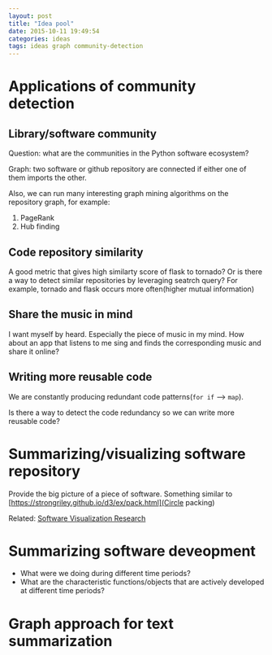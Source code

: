 ```yaml
---
layout: post
title: "Idea pool"
date: 2015-10-11 19:49:54
categories: ideas
tags: ideas graph community-detection
---
```


# Applications of community detection 

## Library/software community

Question: what are the communities in the Python software ecosystem?

Graph: two software or github repository are connected if either one of them imports the other.

Also, we can run many interesting graph mining algorithms on the repository graph, for example:

1. PageRank
2. Hub finding


## Code repository similarity

A good metric that gives high similarty score of flask to tornado? Or is there a way to detect similar repositories by leveraging seatrch query? For example, tornado and flask occurs more often(higher mutual information)

## Share the music in mind

I want myself by heard. Especially the piece of music in my mind. How about an app that listens to me sing and finds the corresponding music and share it online?


## Writing more reusable code

We are constantly producing redundant code patterns(`for if` --> `map`).

Is there a way to detect the code redundancy so we can write more reusable code?


# Summarizing/visualizing software repository

Provide the big picture of a piece of software. Something similar to [https://strongriley.github.io/d3/ex/pack.html](Circle packing)

Related: [Software Visualization Research](http://vidi.cs.ucdavis.edu/research/softvis)

# Summarizing software deveopment

- What were we doing during different time periods?
- What are the characteristic functions/objects that are actively developed at different time periods?


# Graph approach for text summarization
